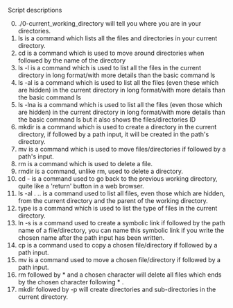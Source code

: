 Script descriptions

0. ./0-current_working_directory will tell you where you are in your directories.
1. ls is a command which lists all the files and directories in your current directory.
2. cd is a command which is used to move around directories when followed by the name of the directory
3. ls -l is a command which is used to list all the files in the current directory in long format/with more details than the basic command ls
4. ls -al is a command which is used to list all the files (even these which are hidden) in the current directory in long format/with more details than the basic command ls
5. ls  -lna is a command which is used to list all the files (even those which are hidden) in the current directory in long format/with more details than the basic command ls but it also shows the files/directories ID
6. mkdir is a command which is used to create a directory in the current directory, if followed by a path input, it will be created in the path's directory.
7. mv is a command which is used to move files/directories if followed by a path's input.
8. rm is a command which is used to delete a file.
9. rmdir is a command, unlike rm, used to delete a directory.
10. cd - is a command used to go back to the previous working directory, quite like a 'return' button in a web browser.
11. ls -al . .. is a command used to list all files, even those which are hidden, from the current directory and the parent of the working directory.
12. type is a command which is used to list the type of files in the current directory.
13. ln -s is a command used to create a symbolic link if followed by the path name of a file/directory, you can name this symbolic link if you write the chosen name after the path input has been written.
14. cp is a command used to copy a chosen file/directory if followed by a path input.
15. mv is a command used to move a chosen file/directory if followed by a path input.
16. rm followed by * and a chosen character will delete all files which ends by the chosen character following * .
17. mkdir followed by -p will create directories and sub-directories in the current directory.
